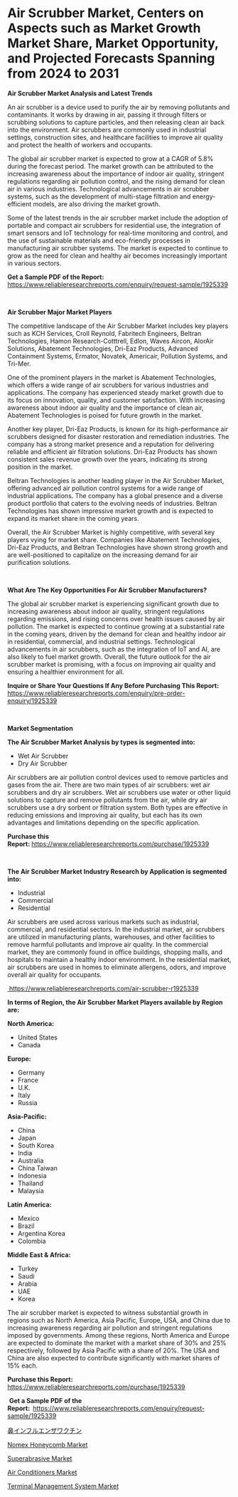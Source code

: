 <p><h1>Air Scrubber Market, Centers on Aspects such as Market Growth Market Share, Market Opportunity, and Projected Forecasts Spanning from 2024 to 2031</h1></p><p><strong>Air Scrubber Market Analysis and Latest Trends</strong></p>
<p><p>An air scrubber is a device used to purify the air by removing pollutants and contaminants. It works by drawing in air, passing it through filters or scrubbing solutions to capture particles, and then releasing clean air back into the environment. Air scrubbers are commonly used in industrial settings, construction sites, and healthcare facilities to improve air quality and protect the health of workers and occupants.</p><p>The global air scrubber market is expected to grow at a CAGR of 5.8% during the forecast period. The market growth can be attributed to the increasing awareness about the importance of indoor air quality, stringent regulations regarding air pollution control, and the rising demand for clean air in various industries. Technological advancements in air scrubber systems, such as the development of multi-stage filtration and energy-efficient models, are also driving the market growth.</p><p>Some of the latest trends in the air scrubber market include the adoption of portable and compact air scrubbers for residential use, the integration of smart sensors and IoT technology for real-time monitoring and control, and the use of sustainable materials and eco-friendly processes in manufacturing air scrubber systems. The market is expected to continue to grow as the need for clean and healthy air becomes increasingly important in various sectors.</p></p>
<p><strong>Get a Sample PDF of the Report:&nbsp;</strong> <a href="https://www.reliableresearchreports.com/enquiry/request-sample/1925339">https://www.reliableresearchreports.com/enquiry/request-sample/1925339</a></p>
<p>&nbsp;</p>
<p><strong>Air Scrubber Major Market Players</strong></p>
<p><p>The competitive landscape of the Air Scrubber Market includes key players such as KCH Services, Croll Reynold, Fabritech Engineers, Beltran Technologies, Hamon Research-Cotttrell, Edlon, Waves Aircon, AlorAir Solutions, Abatement Technologies, Dri-Eaz Products, Advanced Containment Systems, Ermator, Novatek, Americair, Pollution Systems, and Tri-Mer. </p><p>One of the prominent players in the market is Abatement Technologies, which offers a wide range of air scrubbers for various industries and applications. The company has experienced steady market growth due to its focus on innovation, quality, and customer satisfaction. With increasing awareness about indoor air quality and the importance of clean air, Abatement Technologies is poised for future growth in the market.</p><p>Another key player, Dri-Eaz Products, is known for its high-performance air scrubbers designed for disaster restoration and remediation industries. The company has a strong market presence and a reputation for delivering reliable and efficient air filtration solutions. Dri-Eaz Products has shown consistent sales revenue growth over the years, indicating its strong position in the market.</p><p>Beltran Technologies is another leading player in the Air Scrubber Market, offering advanced air pollution control systems for a wide range of industrial applications. The company has a global presence and a diverse product portfolio that caters to the evolving needs of industries. Beltran Technologies has shown impressive market growth and is expected to expand its market share in the coming years.</p><p>Overall, the Air Scrubber Market is highly competitive, with several key players vying for market share. Companies like Abatement Technologies, Dri-Eaz Products, and Beltran Technologies have shown strong growth and are well-positioned to capitalize on the increasing demand for air purification solutions.</p></p>
<p>&nbsp;</p>
<p><strong>What Are The Key Opportunities For Air Scrubber Manufacturers?</strong></p>
<p><p>The global air scrubber market is experiencing significant growth due to increasing awareness about indoor air quality, stringent regulations regarding emissions, and rising concerns over health issues caused by air pollution. The market is expected to continue growing at a substantial rate in the coming years, driven by the demand for clean and healthy indoor air in residential, commercial, and industrial settings. Technological advancements in air scrubbers, such as the integration of IoT and AI, are also likely to fuel market growth. Overall, the future outlook for the air scrubber market is promising, with a focus on improving air quality and ensuring a healthier environment for all.</p></p>
<p><strong>Inquire or Share Your Questions If Any Before Purchasing This Report:</strong> <a href="https://www.reliableresearchreports.com/enquiry/pre-order-enquiry/1925339">https://www.reliableresearchreports.com/enquiry/pre-order-enquiry/1925339</a></p>
<p>&nbsp;</p>
<p><strong>Market Segmentation</strong></p>
<p><strong>The Air Scrubber Market Analysis by types is segmented into:</strong></p>
<p><ul><li>Wet Air Scrubber</li><li>Dry Air Scrubber</li></ul></p>
<p><p>Air scrubbers are air pollution control devices used to remove particles and gases from the air. There are two main types of air scrubbers: wet air scrubbers and dry air scrubbers. Wet air scrubbers use water or other liquid solutions to capture and remove pollutants from the air, while dry air scrubbers use a dry sorbent or filtration system. Both types are effective in reducing emissions and improving air quality, but each has its own advantages and limitations depending on the specific application.</p></p>
<p><strong>Purchase this Report:&nbsp;</strong><a href="https://www.reliableresearchreports.com/purchase/1925339">https://www.reliableresearchreports.com/purchase/1925339</a></p>
<p>&nbsp;</p>
<p><strong>The Air Scrubber Market Industry Research by Application is segmented into:</strong></p>
<p><ul><li>Industrial</li><li>Commercial</li><li>Residential</li></ul></p>
<p><p>Air scrubbers are used across various markets such as industrial, commercial, and residential sectors. In the industrial market, air scrubbers are utilized in manufacturing plants, warehouses, and other facilities to remove harmful pollutants and improve air quality. In the commercial market, they are commonly found in office buildings, shopping malls, and hospitals to maintain a healthy indoor environment. In the residential market, air scrubbers are used in homes to eliminate allergens, odors, and improve overall air quality for occupants.</p></p>
<p><a href="https://www.reliableresearchreports.com/air-scrubber-r1925339">&nbsp;https://www.reliableresearchreports.com/air-scrubber-r1925339</a></p>
<p><strong>In terms of Region, the Air Scrubber Market Players available by Region are:</strong></p>
<p>
    <p> <strong> North America: </strong>
        <ul>
            <li>United States</li>
            <li>Canada</li>
        </ul>
        </p> 
    <p> <strong> Europe: </strong>
        <ul>
            <li>Germany</li>
            <li>France</li>
            <li>U.K.</li>
            <li>Italy</li>
            <li>Russia</li>
        </ul>
        </p> 
    <p> <strong> Asia-Pacific: </strong>
        <ul>
            <li>China</li>
            <li>Japan</li>
            <li>South Korea</li>
            <li>India</li>
            <li>Australia</li>
            <li>China Taiwan</li>
            <li>Indonesia</li>
            <li>Thailand</li>
            <li>Malaysia</li>
        </ul>
        </p> 
    <p> <strong> Latin America: </strong>
        <ul>
            <li>Mexico</li>
            <li>Brazil</li>
            <li>Argentina Korea</li>
            <li>Colombia</li>
        </ul>
        </p> 
    <p> <strong> Middle East & Africa: </strong>
        <ul>
            <li>Turkey</li>
            <li>Saudi</li>
            <li>Arabia</li>
            <li>UAE</li>
            <li>Korea</li>
        </ul>
    </p>
    </p>
<p><p>The air scrubber market is expected to witness substantial growth in regions such as North America, Asia Pacific, Europe, USA, and China due to increasing awareness regarding air pollution and stringent regulations imposed by governments. Among these regions, North America and Europe are expected to dominate the market with a market share of 30% and 25% respectively, followed by Asia Pacific with a share of 20%. The USA and China are also expected to contribute significantly with market shares of 15% each.</p></p>
<p><strong>Purchase this Report: </strong><a href="https://www.reliableresearchreports.com/purchase/1925339">https://www.reliableresearchreports.com/purchase/1925339</a></p>
<p>&nbsp;<strong>Get a Sample PDF of the Report:&nbsp;&nbsp;</strong><a href="https://www.reliableresearchreports.com/enquiry/request-sample/1925339">https://www.reliableresearchreports.com/enquiry/request-sample/1925339</a></p>
<p><strong></strong></p>
<p><p><a href="https://github.com/SarahFahey88/Market-Research-Report-List-1/blob/main/736602527677.md">鼻インフルエンザワクチン</a></p><p><a href="https://www.linkedin.com/pulse/nomex-honeycomb-market-research-report-forecasted-period-from-yo4zc?trackingId=QkjgkTL74AZWnEI4fsw62A%3D%3D">Nomex Honeycomb Market</a></p><p><a href="https://www.linkedin.com/pulse/insights-superabrasive-market-size-analysing-share-trends-growth-6icmc?trackingId=jViyh9rhVRaAmbsuL7Cnhw%3D%3D">Superabrasive Market</a></p><p><a href="https://github.com/okotobwrhuteie/Market-Research-Report-List-2/blob/main/air-conditioners-market.md">Air Conditioners Market</a></p><p><a href="https://github.com/myacatherineblakecaczo9vcsw/Market-Research-Report-List-2/blob/main/terminal-management-system-market.md">Terminal Management System Market</a></p></p>